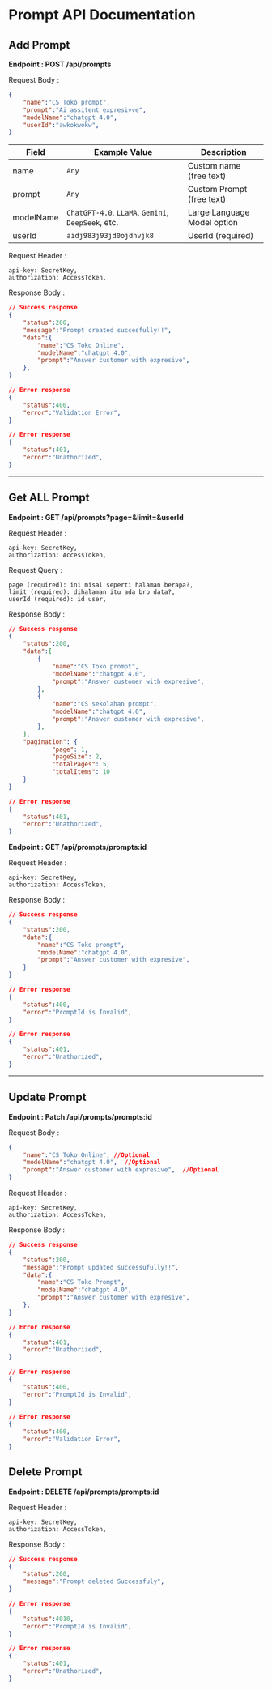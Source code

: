 # Prompt API Documentation

## Add Prompt
**Endpoint : POST /api/prompts**


Request Body :

```json
{
    "name":"CS Toko prompt",
    "prompt":"Ai assitent expresivve",
    "modelName":"chatgpt 4.0",
    "userId":"awkokwokw",
}
```


| Field  | Example Value                        | Description                                  |
|--------|--------------------------------------|----------------------------------------------|
| name   | `Any`                                | Custom name (free text)                       |
| prompt | `Any`                                | Custom Prompt (free text)
| modelName    | `ChatGPT-4.0`, `LLaMA`, `Gemini`, `DeepSeek`, etc. | Large Language Model option                  |
| userId    | `aidj983j93jd0ojdnvjk8` | UserId (required)|




Request Header : 

```http
api-key: SecretKey,
authorization: AccessToken,

```



Response Body : 

```json
// Success response
{
    "status":200,
    "message":"Prompt created succesfully!!",
    "data":{
        "name":"CS Toko Online",
        "modelName":"chatgpt 4.0",
        "prompt":"Answer customer with expresive",
    },
}
```

```json
// Error response
{
    "status":400,
    "error":"Validation Error",
}
```

```json
// Error response
{
    "status":401,
    "error":"Unathorized",
}
```

---


## Get ALL Prompt
**Endpoint : GET /api/prompts?page=&limit=&userId**

Request Header : 

```http
api-key: SecretKey,
authorization: AccessToken,
```
Request Query : 

```http
page (required): ini misal seperti halaman berapa?,
limit (required): dihalaman itu ada brp data?,
userId (required): id user,
```

Response Body : 

```json
// Success response
{
    "status":200,
    "data":[
        {
            "name":"CS Toko prompt",
            "modelName":"chatgpt 4.0",
            "prompt":"Answer customer with expresive",
        },
        {
            "name":"CS sekolahan prompt",
            "modelName":"chatgpt 4.0",
            "prompt":"Answer customer with expresive",
        },
    ],
    "pagination": {
            "page": 1,
            "pageSize": 2,
            "totalPages": 5,
            "totalItems": 10
    }
}
```
```json
// Error response
{
    "status":401,
    "error":"Unathorized",
}
```


**Endpoint : GET /api/prompts/prompts:id**

Request Header : 

```http
api-key: SecretKey,
authorization: AccessToken,
```

Response Body : 

```json
// Success response
{
    "status":200,
    "data":{
        "name":"CS Toko prompt",
        "modelName":"chatgpt 4.0",
        "prompt":"Answer customer with expresive",
    }
}
```
```json
// Error response
{
    "status":400,
    "error":"PromptId is Invalid",
}
```
```json
// Error response
{
    "status":401,
    "error":"Unathorized",
}
```


---


## Update Prompt
**Endpoint : Patch /api/prompts/prompts:id**

Request Body :

```json
{
    "name":"CS Toko Online", //Optional
    "modelName":"chatgpt 4.0",  //Optional
    "prompt":"Answer customer with expresive",  //Optional
}
```



Request Header : 

```http
api-key: SecretKey,
authorization: AccessToken,
```

Response Body : 

```json
// Success response
{
    "status":200,
    "message":"Prompt updated successufully!!",
    "data":{
        "name":"CS Toko Prompt",
        "modelName":"chatgpt 4.0",
        "prompt":"Answer customer with expresive",
    },
}
```
```json
// Error response
{
    "status":401,
    "error":"Unathorized",
}
```
```json
// Error response
{
    "status":400,
    "error":"PromptId is Invalid",
}
```
```json
// Error response
{
    "status":400,
    "error":"Validation Error",
}
```


## Delete Prompt
**Endpoint : DELETE /api/prompts/prompts:id**


Request Header : 

```http
api-key: SecretKey,
authorization: AccessToken,
```

Response Body : 

```json
// Success response
{
    "status":200,
    "message":"Prompt deleted Successfuly",
}
```
```json
// Error response
{
    "status":4010,
    "error":"PromptId is Invalid",
}
```
```json
// Error response
{
    "status":401,
    "error":"Unathorized",
}
```



